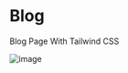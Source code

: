 # Blog
Blog Page With Tailwind CSS

![image](https://github.com/user-attachments/assets/477e013f-d065-47e8-95c3-849cab59991f)
